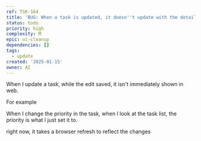```yaml
---
ref: TSK-164
title: 'BUG: When a task is updated, it doesn''t update with the details'
status: todo
priority: high
complexity: M
epic: ui-cleanup
dependencies: []
tags:
  - update
created: '2025-01-15'
owner: AI
---
```

When I update a task, while the edit saved, it isn't immediately shown in web. 

For example

When I change the priority in the task, when I look at the task list, the priority is what I just set it to.

right now, it takes a browser refresh to reflect the changes
